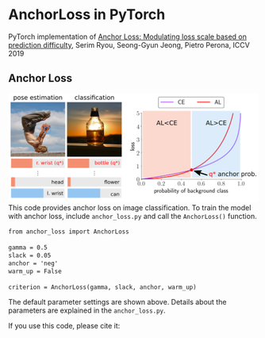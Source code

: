 # AnchorLoss in PyTorch
PyTorch implementation of [Anchor Loss: Modulating loss scale based on prediction difficulty](https://arxiv.org/abs/1909.11155), Serim Ryou, Seong-Gyun Jeong, Pietro Perona, ICCV 2019


## Anchor Loss
![anchorloss](https://github.com/slryou41/slryou41.github.io/blob/master/images/overview.png?raw=true)
This code provides anchor loss on image classification. To train the model with anchor loss, include `anchor_loss.py` and call the `AnchorLoss()` function. 

```
from anchor_loss import AnchorLoss

gamma = 0.5
slack = 0.05
anchor = 'neg'
warm_up = False

criterion = AnchorLoss(gamma, slack, anchor, warm_up)
```

The default parameter settings are shown above. Details about the parameters are explained in the `anchor_loss.py`.

If you use this code, please cite it:
```

```